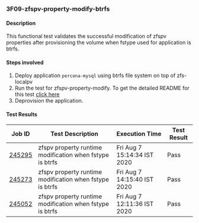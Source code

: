 ### 3F09-zfspv-property-modify-btrfs

#### Description

This functional test validates the successful modification of zfspv properties after provisioning the volume when fstype used for application is btrfs.

#### Steps involved

1. Deploy application `percona-mysql` using btrfs file system on top of zfs-localpv
2. Run the test for zfspv-property-modify. To get the detailed README for this test [click here](https://github.com/openebs/e2e-tests/experiments/zfs-localpv/functional/zv-property-runtime-modify)
3. Deprovision the application.

#### Test Results

| Job ID  |      Test Description         | Execution Time |   Test Result   |
|---------|-------------------------------|----------------|-----------------|
|     <a href="https://gitlab.openebs.ci/openebs/e2e-nativek8s/-/jobs/245295">245295</a>           |  zfspv property runtime modification when fstype is btrfs           | Fri Aug  7 15:14:34 IST 2020  | Pass |
|     <a href="https://gitlab.openebs.ci/openebs/e2e-nativek8s/-/jobs/245273">245273</a>           |  zfspv property runtime modification when fstype is btrfs           | Fri Aug  7 14:15:40 IST 2020  | Pass |
|     <a href="https://gitlab.openebs.ci/openebs/e2e-nativek8s/-/jobs/245052">245052</a>           |  zfspv property runtime modification when fstype is btrfs           | Fri Aug  7 12:11:36 IST 2020  | Pass |
